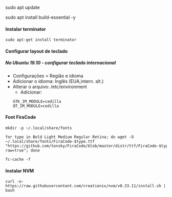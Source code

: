 sudo apt update

sudo apt install build-essential -y

#### Instalar terminator
```
sudo apt-get install terminator
```


#### Configurar layout de teclado

##### No Ubuntu 19.10 - configurar teclado internacional
 - Configurações > Região e idioma
  - Adicionar o idioma: Inglês (EUA,intern. alt.)
  - Alterar o arquivo: /etc/environment
     - Adicionar:
     ```
     GTK_IM_MODULE=cedilla
     QT_IM_MODULE=cedilla
     ```

#### Font FiraCode
``` 
mkdir -p ~/.local/share/fonts
```
```
for type in Bold Light Medium Regular Retina; do wget -O ~/.local/share/fonts/FiraCode-$type.ttf "https://github.com/tonsky/FiraCode/blob/master/distr/ttf/FiraCode-$type.ttf?raw=true"; done
```
``` 
fc-cache -f
```

#### Instalar NVM
```
curl -o- https://raw.githubusercontent.com/creationix/nvm/v0.33.11/install.sh | bash
```
